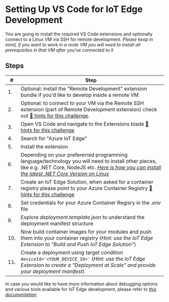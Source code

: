 # Setting Up VS Code for IoT Edge Development #

You are going to install the required VS Code extensions and optionally connect to a Linux VM via SSH for remote development.
*Please keep in mind, if you want to work in a reote VM you will need to install all prerequisites in that VM after you've connected to it*

## Steps ##
| # | Step   |
|-|-|
|1.| Optional: install the "Remote Development" extension bundle if you'd like to develop inside a remote VM
|2.| Optional: to connect to your VM via the Remote SSH extension (part of Remote Development extension) check out [:blue_book: hints for this challenge](preparation-dev-own-vs-hints.md#Configure-Remote-SSH-extension-to-acces-the-remote-VM).
|3.| Open VS Code and navigate to the Extensions blade [:blue_book: hints for this challenge](preparation-dev-own-vs-hints.md)
|4.| Search for "Azure IoT Edge"
|5.| Install the extension
|6.| Depending on your prefererred programming language/technology you will need to install other pieces, like e.g. .NET Core, NodeJS etc. *[Here is how you can install the latest .NET Core Version on Linux](https://dotnet.microsoft.com/download/linux-package-manager/ubuntu16-04/sdk-current)*
|7.| Create an IoT Edge Solution, when asked for a container registry please point to your Azure Container Registry [:blue_book: hints for this challenge](preparation-dev-own-vs-hints.md#Create-a-new-IoT-Edge-Solution)
|8.| Set credentials for your Azure Container Regisry in the *.env* file
|9.| Explore *deployment.template.json* to understand the deployment manifest structure
|10.| Now build container images for your modules and push them into your container registry (*Hint: use the IoT Edge Extension to "Build and Push IoT Edge Solution"*) 
|11.| Create a deployment using target condition ```deviceId='<YOUR_DEVICE_ID>'``` (*Hint: use the IoT Edge Extension to create a "Deployment at Scale" and provide your deployment manifest*)

In case you would like to have more information about debugging options and various tools available for IoT Edge development, please refer to *[this documentation](https://docs.microsoft.com/en-us/azure/iot-edge/development-environment)*